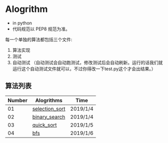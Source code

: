 # Alogrithm
- in python
- 代码规范以 PEP8 规范为准。


每一个单独的算法都包括三个文件:
1. 算法实现
2. 测试
3. 自动测试 （自动测试会自动跑测试，修改测试后会自动刷新。运行的话我们就运行这个自动测试文件就可以，不过你得改一下test.py这个才会出结果。）



## 算法列表

| Number | Alogrithms|Time| 
|-----------|-------------|----|
|01|[selection_sort](https://github.com/XuemingNotCute/Alogrithm/tree/master/selection_sort)|2019/1/4|
|02|[binary_search](https://github.com/XuemingNotCute/Alogrithm/tree/master/binary_search)|2019/1/4|
|03|[quick_sort](https://github.com/XuemingNotCute/Alogrithm/tree/master/quick_sort)|2019/1/5|  
|04|[bfs](https://github.com/XuemingNotCute/Alogrithm/tree/master/bfs) |2019/1/6|




